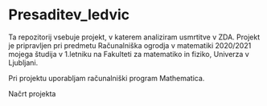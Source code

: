 # Presaditev_ledvic
Ta repozitorij vsebuje projekt, v katerem analiziram usmrtitve v ZDA. Projekt je pripravljen pri predmetu Računalniška ogrodja v matematiki 2020/2021 mojega študija v 1.letniku na Fakulteti za matematiko in fiziko, Univerza v Ljubljani.

Pri projektu uporabljam računalniški program Mathematica.

Načrt projekta
